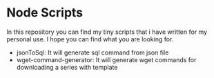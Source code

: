 # Node Scripts

In this repository you can find my tiny scripts that i have written for my personal use. I hope you can find what you are looking for.

* jsonToSql: It will generate sql command from json file
* wget-command-generator:  It will generate wget commands for downloading a series with template